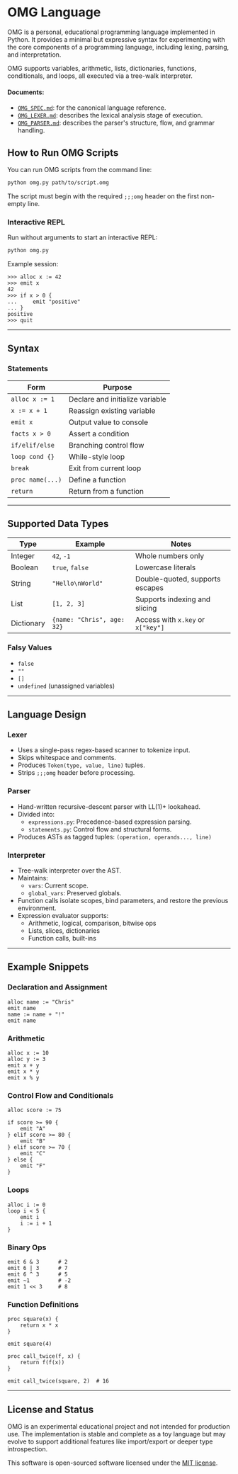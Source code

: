 # OMG Language

OMG is a personal, educational programming language implemented in Python. It provides a minimal but expressive syntax for experimenting with the core components of a programming language, including lexing, parsing, and interpretation.

OMG supports variables, arithmetic, lists, dictionaries, functions, conditionals, and loops, all executed via a tree-walk interpreter.

#### Documents:
- [`OMG_SPEC.md`](./spec/OMG_SPEC.md): for the canonical language reference.
- [`OMG_LEXER.md`](./spec/OMG_LEXER.md): describes the lexical analysis stage of execution.
- [`OMG_PARSER.md`](./spec/OMG_PARSER.md): describes the parser's structure, flow, and grammar handling.

## How to Run OMG Scripts

You can run OMG scripts from the command line:

```sh
python omg.py path/to/script.omg
```

The script must begin with the required `;;;omg` header on the first non-empty line.

### Interactive REPL

Run without arguments to start an interactive REPL:

```sh
python omg.py
```

Example session:

```plaintext
>>> alloc x := 42
>>> emit x
42
>>> if x > 0 {
...     emit "positive"
... }
positive
>>> quit
```

---

## Syntax

### Statements

| Form             | Purpose                         |
| ---------------- | ------------------------------- |
| `alloc x := 1`   | Declare and initialize variable |
| `x := x + 1`     | Reassign existing variable      |
| `emit x`         | Output value to console         |
| `facts x > 0`    | Assert a condition              |
| `if/elif/else`   | Branching control flow          |
| `loop cond {}`   | While-style loop                |
| `break`          | Exit from current loop          |
| `proc name(...)` | Define a function               |
| `return`         | Return from a function          |

---

## Supported Data Types

| Type       | Example                    | Notes                             |
| ---------- | -------------------------- | --------------------------------- |
| Integer    | `42`, `-1`                 | Whole numbers only                |
| Boolean    | `true`, `false`            | Lowercase literals                |
| String     | `"Hello\nWorld"`           | Double-quoted, supports escapes   |
| List       | `[1, 2, 3]`                | Supports indexing and slicing     |
| Dictionary | `{name: "Chris", age: 32}` | Access with `x.key` or `x["key"]` |

### Falsy Values

* `false`
* `""`
* `[]`
* `undefined` (unassigned variables)

---

## Language Design

### Lexer

* Uses a single-pass regex-based scanner to tokenize input.
* Skips whitespace and comments.
* Produces `Token(type, value, line)` tuples.
* Strips `;;;omg` header before processing.

### Parser

* Hand-written recursive-descent parser with LL(1)+ lookahead.
* Divided into:
  * `expressions.py`: Precedence-based expression parsing.
  * `statements.py`: Control flow and structural forms.
* Produces ASTs as tagged tuples: `(operation, operands..., line)`

### Interpreter

* Tree-walk interpreter over the AST.
* Maintains:
  * `vars`: Current scope.
  * `global_vars`: Preserved globals.
* Function calls isolate scopes, bind parameters, and restore the previous environment.
* Expression evaluator supports:
  * Arithmetic, logical, comparison, bitwise ops
  * Lists, slices, dictionaries
  * Function calls, built-ins

---

## Example Snippets

### Declaration and Assignment

```omg
alloc name := "Chris"
emit name
name := name + "!"
emit name
```

### Arithmetic

```omg
alloc x := 10
alloc y := 3
emit x + y
emit x * y
emit x % y
```

### Control Flow and Conditionals

```omg
alloc score := 75

if score >= 90 {
    emit "A"
} elif score >= 80 {
    emit "B"
} elif score >= 70 {
    emit "C"
} else {
    emit "F"
}
```

### Loops

```omg
alloc i := 0
loop i < 5 {
    emit i
    i := i + 1
}
```

### Binary Ops

```omg
emit 6 & 3      # 2
emit 6 | 3      # 7
emit 6 ^ 3      # 5
emit ~1         # -2
emit 1 << 3     # 8
```

### Function Definitions

```omg
proc square(x) {
    return x * x
}

emit square(4)

proc call_twice(f, x) {
    return f(f(x))
}

emit call_twice(square, 2)  # 16
```

---

## License and Status

OMG is an experimental educational project and not intended for production use. The implementation is stable and complete as a toy language but may evolve to support additional features like import/export or deeper type introspection.

This software is open-sourced software licensed under the [MIT license](./LICENSE).